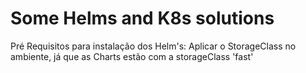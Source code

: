 # Some Helms and K8s solutions  

Pré Requisitos para instalação dos Helm's:
  Aplicar o StorageClass no ambiente, já que as Charts estão com a storageClass 'fast'

